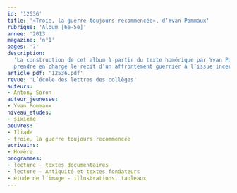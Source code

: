 ```yaml
---
id: '12536'
title: '«Troie, la guerre toujours recommencée», d’Yvan Pommaux'
rubrique: 'Album [6e-5e]'
annee: '2013'
magazine: 'n°1'
pages: '7'
description: 
  'La construction de cet album à partir du texte homérique par Yvan Pommaux apparaît particulièrement remarquable. Sa première idée-force, c’est de donner la parole à un père qui va
  prendre en charge le récit d’un affrontement guerrier à l’issue incertaine. Ce père qui raconte à ses enfants cette histoire légendaire peut être considéré comme un nouvel aède...'
article_pdf: '12536.pdf'
revue: 'L’école des lettres des collèges'
auteurs:
- Antony Soron
auteur_jeunesse:
- Yvan Pommaux
niveau_etudes:
- sixième
oeuvres:
- Iliade
- troie, la guerre toujours recommencée
ecrivains:
- Homère
programmes:
- lecture - textes documentaires
- lecture - Antiquité et textes fondateurs
- étude de l’image - illustrations, tableaux
---
```


